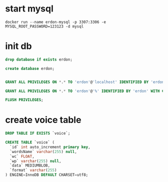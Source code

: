 # start mysql

`docker run --name erdon-mysql -p 3307:3306 -e MYSQL_ROOT_PASSWORD=123123 -d mysql`

# init db

```sql
drop database if exists erdon;

create database erdon;


GRANT ALL PRIVILEGES ON *.* TO 'erdon'@'localhost' IDENTIFIED BY 'erdon' WITH GRANT OPTION;

GRANT ALL PRIVILEGES ON *.* TO 'erdon'@'%' IDENTIFIED BY 'erdon' WITH GRANT OPTION;

FLUSH PRIVILEGES;
```

# create voice table

```sql
DROP TABLE IF EXISTS `voice`;

CREATE TABLE `voice` (
  `id` int auto_increment primary key,
  `wordsName` varchar(255) null,
  `wc` FLOAT,
  `wp` varchar(255) null,
  `data` MEDIUMBLOB,
  `format` varchar(255)
) ENGINE=InnoDB DEFAULT CHARSET=utf8;
```